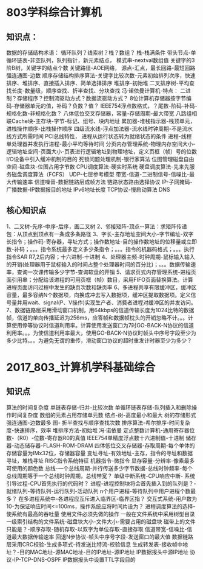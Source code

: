 # 803学科综合计算机
## 知识点：
数据的存储结构术语： 循环队列？线索树？栈？数组？
栈-栈满条件
带头节点-单循环链表-非空队列，队列指针，新元素结点，
模式串-nextval数组值
关键字的3阶B树，关键字的结点个数
关键路径-AOE网络， 源点-汇点，最长回路-最短回路
强连通图-边数
顺序存储结构排序算法-关键字比较次数-元素初始排列次序，快速排序、堆排序、直接插入排序、简单选择排序
堆排序-初始堆
二叉排序树-平均查找长度-数量级，顺序查找、折半查找、分块查找
冯·诺依曼计算机-特点： 二进制？存储程序？控制流驱动方式？数据流驱动方式？
8位计算机存储器按字节编码-存储器单元的值，补码？负数？值？
IEEE754浮点数格式，？尾数-阶码-补码-规格化数-非规格化数？
八体低位交叉存储器，容量-存储周期-最大带宽
八路组相联Cache块-主存块-字节-标记、组号、块内地址
累加器-堆栈指示器-栈顶单元，进栈操作顺序-出栈操作顺序
四级流水线-浮点加法器-流水线时钟周期-不是流水线方式所需时间
PCI总线特性， 
进程从运行状态转为就绪状态的条件
进程-线程
单处理器并发执行进程-最小平均等待时间
分页内存管理系统-物理内存空间大小-逻辑地址空间-页面大小-页表进行逻辑地址到物理地址，定义页框（帧）号的位数
I/O设备中引入缓冲机制的目的
死锁问题处理机制-银行家算法
位图管理磁盘自由空间-磁盘块-位图占用字节数
CPU调度算法-硬实时系统
硬盘调度算法-先来先服务磁盘调度算法（FCFS）
UDP-七层参考模型
带宽-信道-二进制信号-信噪比-最大传输速率
信道噪音-数据链路层成帧方法
链路状态路由选择协议
IP-子网掩码-广播数据-IP数据报目的地址
IPv6地址长度
TCP协议-慢启动算法
DNS
## 核心知识点
1、二叉树-先序-中序-后序，画二叉树
2、邻接矩阵-顶点--算法：求矩阵传递包：从顶点到顶点有一条或多条路径
3、字长-主存地址空间大小-字节编址-双字长指令；操作码-寄存器，寻址方式；操作数地址-目的操作数地址的位移量或立即数-补码；。。。指令系统最多定义多少条指令；。。。指令的机器码格式；。。。执行指令SAR R7,2后内容；十六进制-十进制
4、处理器主频-时钟周期-鼠标输入输入的开销(处理器用于鼠标输入的时间占整个处理器时间的百分比)；。。。数据传输速率，查询一次课传输多少字节-查询软盘的开销
5、请求页式内存管理系统-进程页面引用串；分配给该进程的可用页框（帧）数目，采用FIFO页面替换算法。计算进程页面访问过程中发生的缺页次数和缺页率
6、多进程共享有限缓冲区，缓冲区容量，最多容纳N个数据项，向换成冲去写入数据项，缓冲区提取数据项。定义信号量并用wait、signal(P、V操作)实现生产者、消费者进程对缓冲区的并发访问。
7、数据链路层采用滑动窗口机制，用64kbps的信道传输长度为1024比特的数据帧，信道的单向传播延迟为256ms，应答帧和数据帧枕头的开销忽略不计。。。计算使用停等协议时信道利用率。计算使用发送窗口为7时GO-BACK-N协议的信道利用率。。。为使信道利用率最大，使用GO-BACK-N协议时帧头中序号字段至少为多少比特。。。为避免无谓的重传，滑动窗口协议的超时重发计时器至少为多少？


# 2017_803_计算机学科基础综合
## 知识点
算法的时间复杂度
单链表存储-归并-比较次数
单循环链表存储-队列插入和删除操作时间复杂度
数组的元素占用存储单元数
结点-树-高度最小和最大
树的存储形式
强连通图-边数最多
图-
折半查找与顺序查找次数
排序算法-希尔排序-时间复杂度-快速排序，效率
堆排序方法-初始堆
冯·诺依曼
定点整数计算机-通用寄存器位数-（R0）-位数-寄存器R0的真值
IEEE754单精度浮点数十六进制值-十进制
储存器-动态储存器-FLASH-ROM-DRAM
四体低位交叉存储器-存取周期-每个单体的存储容量为IMx32位，存储器容量
变址寻址-有效地址-主存，指令的寻址和数据寻址，堆栈寻址
RISC指令系统特征
机器指令-微指令
显存容量-分辨率-像素最多可使用的颜色数
总线-一个总线周期-并行传送多少字节数据-总线时钟频率-每个总线周期等于一个总线时钟周期，总线带宽？
单级中断系统-CPU响应中断-
系统引导过程-CPU首先执行的代码时？
进程-进程控制块将会首先插入到的队列是？-就绪队列-等待队列-运行队列-活动队列
n个用户进程-等待队列中用户进程个数最多？
在多进程系统中-各进程应互斥进入临界区-临界区指？
交互式系统-用户数为10-为保证响应时间<=100ms，操作系统应将时间片设为？
进程调度算法的选择-使系统有最高的吞吐量
使用文件必须先做的操作
一般在文件系统中采用树型目录
一级索引结构的文件系统-磁盘块大小-文件大小-需要占用的磁盘块
磁带上的文件只能是？-顺序存取-随机存取-以双字为单位存取-直接存取
信道带宽-信噪比-信道最大数据传输速率
回退N步协议-帧头中序号字段-发送窗口的最大值
数据链路层采用CRC校验-生成多项式-待发送比特流-校验信息
生成转发表-接收帧中地址？-目的MAC地址-源MAC地址-目的IP地址-源IP地址
IP数据报头中源IP地址
协议-IP-TCP-DNS-OSPF
IP数据报头中设置TTL字段目的
